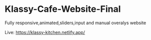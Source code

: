 # Klassy-Cafe-Website-Final
Fully responsive,animated,sliders,input and manual overalys website

Live: https://klassy-kitchen.netlify.app/
